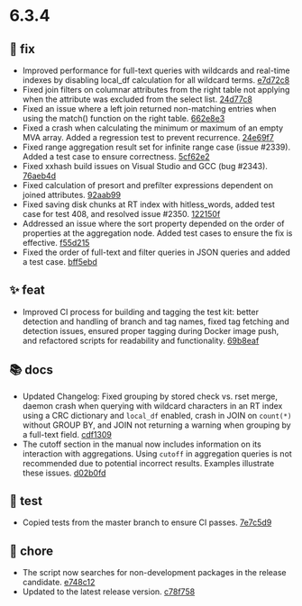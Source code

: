 # 6.3.4
## 🐛 fix
- Improved performance for full-text queries with wildcards and real-time indexes by disabling local_df calculation for all wildcard terms. [e7d72c8](https://github.com/manticoresoftware/manticoresearch/commit/e7d72c8afa650a942ccead4c90accc1008fcb358)
- Fixed join filters on columnar attributes from the right table not applying when the attribute was excluded from the select list. [24d77c8](https://github.com/manticoresoftware/manticoresearch/commit/24d77c8706c6b1cd76575e530e17c602816360ab)
- Fixed an issue where a left join returned non-matching entries when using the match() function on the right table. [662e8e3](https://github.com/manticoresoftware/manticoresearch/commit/662e8e3a59ad2c21ae50bef7d09069fc67eea945)
- Fixed a crash when calculating the minimum or maximum of an empty MVA array. Added a regression test to prevent recurrence. [24e69f7](https://github.com/manticoresoftware/manticoresearch/commit/24e69f735f95705e22b3a704e0f5a6ac68699aa4)
- Fixed range aggregation result set for infinite range case (issue #2339). Added a test case to ensure correctness. [5cf62e2](https://github.com/manticoresoftware/manticoresearch/commit/5cf62e2fd44cc11d89d9891192a8e7cfe80ffb4c)
- Fixed xxhash build issues on Visual Studio and GCC (bug #2343). [76aeb4d](https://github.com/manticoresoftware/manticoresearch/commit/76aeb4d196ece8da427d66ff2e832141810ca05b)
- Fixed calculation of presort and prefilter expressions dependent on joined attributes. [92aab99](https://github.com/manticoresoftware/manticoresearch/commit/92aab9914b7597dfe027345a6dacda7716cdd9ba)
- Fixed saving disk chunks at RT index with hitless_words, added test case for test 408, and resolved issue #2350. [122150f](https://github.com/manticoresoftware/manticoresearch/commit/122150f92ab14278e639791c053c052734fa3e71)
- Addressed an issue where the sort property depended on the order of properties at the aggregation node. Added test cases to ensure the fix is effective. [f55d215](https://github.com/manticoresoftware/manticoresearch/commit/f55d215245cdd79130d6940006b3974018597079)
- Fixed the order of full-text and filter queries in JSON queries and added a test case. [bff5ebd](https://github.com/manticoresoftware/manticoresearch/commit/bff5ebd26c61f8ce6389157c3a6f0dcea268a821)

## ✨ feat
- Improved CI process for building and tagging the test kit: better detection and handling of branch and tag names, fixed tag fetching and detection issues, ensured proper tagging during Docker image push, and refactored scripts for readability and functionality. [69b8eaf](https://github.com/manticoresoftware/manticoresearch/commit/69b8eaf68820ed67d2eb8b434e5d9fabff0be0f9)

## 📚 docs
- Updated Changelog: Fixed grouping by stored check vs. rset merge, daemon crash when querying with wildcard characters in an RT index using a CRC dictionary and `local_df` enabled, crash in JOIN on `count(*)` without GROUP BY, and JOIN not returning a warning when grouping by a full-text field. [cdf1309](https://github.com/manticoresoftware/manticoresearch/commit/cdf13094135728314d73ce41e0be5086588afce8)
- The cutoff section in the manual now includes information on its interaction with aggregations. Using `cutoff` in aggregation queries is not recommended due to potential incorrect results. Examples illustrate these issues. [d02b0fd](https://github.com/manticoresoftware/manticoresearch/commit/d02b0fda3927f06fc696e5736f8d63395c0a164c)

## 🧪 test
- Copied tests from the master branch to ensure CI passes. [7e7c5d9](https://github.com/manticoresoftware/manticoresearch/commit/7e7c5d9ed7ad66611d1c9f690bc2d32ff73fb5d0)

## 🔧 chore
- The script now searches for non-development packages in the release candidate. [e748c12](https://github.com/manticoresoftware/manticoresearch/commit/e748c12b34857fb2f3dc24e617db87b9ac24e3e2)
- Updated to the latest release version. [c78f758](https://github.com/manticoresoftware/manticoresearch/commit/c78f758a6bc240959c0bd7fc42644bb1d40d4b31)
